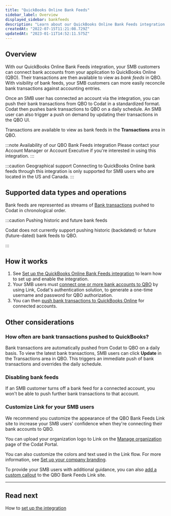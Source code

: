 ```yaml
---
title: "QuickBooks Online Bank Feeds"
sidebar_label: Overview
displayed_sidebar: bankfeeds
description: "Learn about our QuickBooks Online Bank Feeds integration."
createdAt: "2022-07-15T11:21:08.729Z"
updatedAt: "2023-01-11T14:52:11.575Z"
---
```


## Overview

With our QuickBooks Online Bank Feeds integration, your SMB customers can connect bank accounts from your application to QuickBooks Online (QBO). Their transactions are then available to view as _bank feeds_ in QBO. With visibility of bank feeds, your SMB customers can more easily reconcile bank transactions against accounting entries.

Once an SMB user has connected an account via the integration, you can push their bank transactions from QBO to Codat in a standardized format. Codat then pushes bank transactions to QBO on a daily schedule. An SMB user can also trigger a push on demand by updating their transactions in the QBO UI.

Transactions are available to view as bank feeds in the **Transactions** area in QBO.

:::note Availability of our QBO Bank Feeds integration
Please contact your Account Manager or Account Executive if you're interested in using this integration.
:::

:::caution Geographical support
Connecting to QuickBooks Online bank feeds through this integration is only supported for SMB users who are located in the US and Canada.
:::

## Supported data types and operations

Bank feeds are represented as streams of [Bank transactions](/accounting-api#/schemas/BankTransactions) pushed to Codat in chronological order.

:::caution Pushing historic and future bank feeds


Codat does not currently support pushing historic (backdated) or future (future-dated) bank feeds to QBO.

:::

## How it works

1. See [Set up the QuickBooks Online Bank Feeds integration](/bank-feeds-api/qbo-bank-feeds/qbo-bank-feeds-setup) to learn how to set up and enable the integration.
2. Your SMB users must [connect one or more bank accounts to QBO](/bank-feeds-api/qbo-bank-feeds/qbo-bank-feeds-smb-user) by using Link, Codat's authentication solution, to generate a one-time username and password for QBO authorization.
3. You can then [push bank transactions to QuickBooks Online](/bank-feeds-api/qbo-bank-feeds/qbo-bank-feeds-push-bank-transactions) for connected accounts.

## Other considerations

### How often are bank transactions pushed to QuickBooks?

Bank transactions are automatically pushed from Codat to QBO on a daily basis. To view the latest bank transactions, SMB users can click **Update** in the Transactions area in QBO. This triggers an immediate push of bank transactions and overrides the daily schedule.

### Disabling bank feeds

If an SMB customer turns off a bank feed for a connected account, you won't be able to push further bank transactions to that account.

### Customize Link for your SMB users

We recommend you customize the appearance of the QBO Bank Feeds Link site to increase your SMB users' confidence when they're connecting their bank accounts to QBO.

You can upload your organization logo to Link on the <a className="external" href="https://app-integration.codat.io/settings/organization" target="_blank">Manage organization</a> page of the Codat Portal.

You can also customize the colors and text used in the Link flow. For more information, see [Set up your company branding](/auth-flow/customize/branding).

To provide your SMB users with additional guidance, you can also [add a custom callout](/bank-feeds-api/qbo-bank-feeds/qbo-bank-feeds-setup#add-a-custom-callout-to-the-link-site) to the QBO Bank Feeds Link site.

---

## Read next

How to [set up the integration](/bank-feeds-api/qbo-bank-feeds/qbo-bank-feeds-setup)